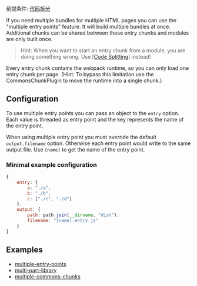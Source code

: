 前提条件: [代码拆分][Code Splitting]

If you need multiple bundles for multiple HTML pages you can use the "multiple entry points" feature. It will build multiple bundles at once. Additional chunks can be shared between these entry chunks and modules are only built once.

> Hint: When you want to start an entry chunk from a module, you are doing something wrong. Use [[Code Splitting]] instead!

Every entry chunk contains the webpack runtime, so you can only load one entry chunk per page. (Hint: To bypass this limitation use the CommonsChunkPlugin to move the runtime into a single chunk.)

## Configuration

To use multiple entry points you can pass an object to the `entry` option. Each value is threaded as entry point and the key represents the name of the entry point.

When using multiple entry point you must override the default `output.filename` option. Otherwise each entry point would write to the same output file. Use `[name]` to get the name of the entry point.

### Minimal example configuration

``` javascript
{
	entry: {
		a: "./a",
		b: "./b",
		c: ["./c", "./d"]
	},
	output: {
		path: path.join(__dirname, "dist"),
		filename: "[name].entry.js"
	}
}
```

## Examples

* [multiple-entry-points](https://github.com/webpack/webpack/tree/master/examples/multiple-entry-points)
* [multi-part-library](https://github.com/webpack/webpack/tree/master/examples/multi-part-library)
* [multiple-commons-chunks](https://github.com/webpack/webpack/tree/master/examples/multiple-commons-chunks)

[Code Splitting]: code-splitting.md